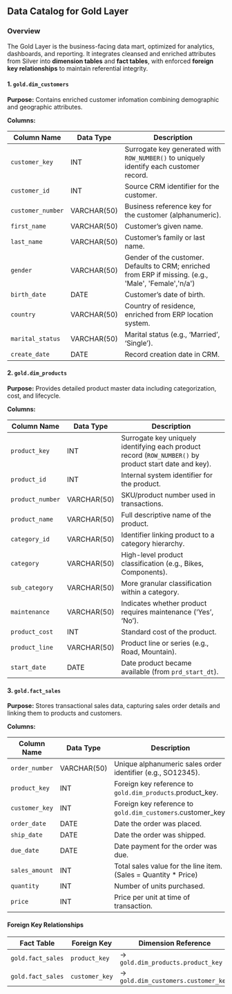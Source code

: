 ## Data Catalog for Gold Layer

### Overview

The Gold Layer is the business-facing data mart, optimized for analytics, dashboards, and reporting. It integrates cleansed and enriched attributes from Silver into **dimension tables** and **fact tables**, with enforced **foreign key relationships** to maintain referential integrity.

#### 1. `gold.dim_customers`

**Purpose:** Contains enriched customer infomation combining demographic and geographic attributes.

**Columns:**

| Column Name       | Data Type   | Description                                                                                           |
| ----------------- | ----------- | ----------------------------------------------------------------------------------------------------- |
| `customer_key`    | INT         | Surrogate key generated with `ROW_NUMBER()` to uniquely identify each customer record.                |
| `customer_id`     | INT         | Source CRM identifier for the customer.                                                               |
| `customer_number` | VARCHAR(50) | Business reference key for the customer (alphanumeric).                                               |
| `first_name`      | VARCHAR(50) | Customer’s given name.                                                                                |
| `last_name`       | VARCHAR(50) | Customer’s family or last name.                                                                       |
| `gender`          | VARCHAR(50) | Gender of the customer. Defaults to CRM; enriched from ERP if missing. (e.g., 'Male', 'Female','n/a') |
| `birth_date`      | DATE        | Customer’s date of birth.                                                                             |
| `country`         | VARCHAR(50) | Country of residence, enriched from ERP location system.                                              |
| `marital_status`  | VARCHAR(50) | Marital status (e.g., ‘Married’, ‘Single’).                                                           |
| `create_date`     | DATE        | Record creation date in CRM.                                                                          |

#### 2. `gold.dim_products`

**Purpose:** Provides detailed product master data including categorization, cost, and lifecycle.

**Columns:**

| Column Name      | Data Type   | Description                                                                                            |
| ---------------- | ----------- | ------------------------------------------------------------------------------------------------------ |
| `product_key`    | INT         | Surrogate key uniquely identifying each product record (`ROW_NUMBER()` by product start date and key). |
| `product_id`     | INT         | Internal system identifier for the product.                                                            |
| `product_number` | VARCHAR(50) | SKU/product number used in transactions.                                                               |
| `product_name`   | VARCHAR(50) | Full descriptive name of the product.                                                                  |
| `category_id`    | VARCHAR(50) | Identifier linking product to a category hierarchy.                                                    |
| `category`       | VARCHAR(50) | High-level product classification (e.g., Bikes, Components).                                           |
| `sub_category`   | VARCHAR(50) | More granular classification within a category.                                                        |
| `maintenance`    | VARCHAR(50) | Indicates whether product requires maintenance (‘Yes’, ‘No’).                                          |
| `product_cost`   | INT         | Standard cost of the product.                                                                          |
| `product_line`   | VARCHAR(50) | Product line or series (e.g., Road, Mountain).                                                         |
| `start_date`     | DATE        | Date product became available (from `prd_start_dt`).                                                   |

#### 3. `gold.fact_sales`

**Purpose:** Stores transactional sales data, capturing sales order details and linking them to products and customers.

**Columns:**

| Column Name    | Data Type   | Description                                                      |
| -------------- | ----------- | ---------------------------------------------------------------- |
| `order_number` | VARCHAR(50) | Unique alphanumeric sales order identifier (e.g., SO12345).      |
| `product_key`  | INT         | Foreign key reference to `gold.dim_products`.product_key.        |
| `customer_key` | INT         | Foreign key reference to `gold.dim_customers`.customer_key.      |
| `order_date`   | DATE        | Date the order was placed.                                       |
| `ship_date`    | DATE        | Date the order was shipped.                                      |
| `due_date`     | DATE        | Date payment for the order was due.                              |
| `sales_amount` | INT         | Total sales value for the line item. (Sales = Quantity \* Price) |
| `quantity`     | INT         | Number of units purchased.                                       |
| `price`        | INT         | Price per unit at time of transaction.                           |

#### Foreign Key Relationships

| Fact Table        | Foreign Key    | Dimension Reference                 |
| ----------------- | -------------- | ----------------------------------- |
| `gold.fact_sales` | `product_key`  | → `gold.dim_products.product_key`   |
| `gold.fact_sales` | `customer_key` | → `gold.dim_customers.customer_key` |
